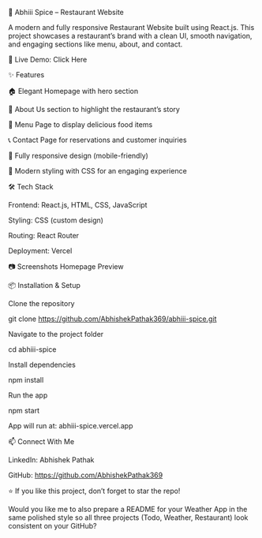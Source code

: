 🍴 Abhiii Spice – Restaurant Website

A modern and fully responsive Restaurant Website built using React.js. This project showcases a restaurant’s brand with a clean UI, smooth navigation, and engaging sections like menu, about, and contact.

🚀 Live Demo: Click Here

✨ Features

🏠 Elegant Homepage with hero section

📖 About Us section to highlight the restaurant’s story

🍲 Menu Page to display delicious food items

📞 Contact Page for reservations and customer inquiries

📱 Fully responsive design (mobile-friendly)

🎨 Modern styling with CSS for an engaging experience

🛠️ Tech Stack

Frontend: React.js, HTML, CSS, JavaScript

Styling: CSS (custom design)

Routing: React Router

Deployment: Vercel

📷 Screenshots
Homepage Preview

📦 Installation & Setup

Clone the repository

git clone https://github.com/AbhishekPathak369/abhiii-spice.git


Navigate to the project folder

cd abhiii-spice


Install dependencies

npm install


Run the app

npm start


App will run at: abhiii-spice.vercel.app

📫 Connect With Me

LinkedIn: Abhishek Pathak

GitHub: https://github.com/AbhishekPathak369

⭐ If you like this project, don’t forget to star the repo!

Would you like me to also prepare a README for your Weather App in the same polished style so all three projects (Todo, Weather, Restaurant) look consistent on your GitHub?
